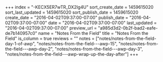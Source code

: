 +++
index = "-KECX5ER7wTR_DX2Ig4U"
sort_create_date = 1459615020
sort_last_updated = 1459615020
sort_publish_date = 1459615020
create_date = "2016-04-02T09:37:00-07:00"
publish_date = "2016-04-02T09:37:00-07:00"
date = "2016-04-02T09:37:00-07:00"
last_updated = "2016-04-02T09:37:00-07:00"
preview_url = "a985d3d2-0b2f-bad2-eafe-de7b140957c0"
name = "Notes From the Field"
title = "Notes From the Field"
is_column = true
reviews = ""
notes = ["notes/notes-from-the-field-day-1-of-awp", "notes/notes-from-the-field---awp-15", "notes/notes-from-the-field---awp-day-2", "notes/notes-from-the-field---awp-day-3", "notes/notes-from-the-field---awp-wrap-up-the-day-after"]
+++

